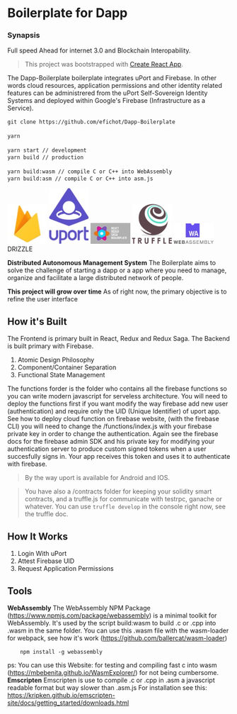# Boilerplate for Dapp
### Synapsis
Full speed Ahead for internet 3.0 and Blockchain Interopability.
> This project was bootstrapped with [Create React App](https://github.com/facebookincubator/create-react-app).

The Dapp-Boilerplate boilerplate integrates uPort and Firebase. In other words cloud resources, application permissions and other identity related features can be administrered from the uPort Self-Sovereign Identity Systems and deployed within Google's Firebase (Infrastructure as a Service).

```
git clone https://github.com/efichot/Dapp-Boilerplate

yarn

yarn start // development
yarn build // production

yarn build:wasm // compile C or C++ into WebAssembly
yarn build:asm // compile C or C++ into asm.js

```

![logo](assets/logo-firebase.jpg)
![logo](assets/uPort_icon.jpg)
![logo](assets/react_redux-saga.jpg)
![logo](assets/truffle_logo.jpg)
![logo](assets/WebAssembly_logo.jpg)
DRIZZLE

**Distributed Autonomous Management System**
The Boilerplate aims to solve the challenge of starting a dapp or a app where you need to manage, organize and facilitate a large distributed network of people.

**This project will grow over time**
As of right now, the primary objective is to refine the user interface

## How it's Built
The Frontend is primary built in React, Redux and Redux Saga.
The Backend is built primary with Firebase.

1. Atomic Design Philosophy
2. Component/Container Separation
3. Functional State Management

The functions forder is the folder who contains all the firebase functions so you can write modern javascript for serveless architecture.
You will need to deploy the functions first if you want modify the way firebase add new user (authentication) and require only the UID (Unique Identifier) of uport app.
See how to deploy cloud function on firebase website, (with the firebase CLI) you will need to change the /functions/index.js with your firebase private key in order to change the authentication. Again see the firebase docs for the firebase admin SDK and his private key for modifying your authentication server to produce custom signed tokens when a user succesfully signs in. Your app receives this token and uses it to authenticate with firebase.

> By the way uport is available for Android and IOS.

> You have also a /contracts  folder for keeping your solidity smart contracts, and a truffle.js for communicate with testrpc, ganache or whatever. You can use ```truffle develop``` in the console right now, see the truffle doc.

## How It Works
1. Login With uPort
2. Attest Firebase UID
3. Request Application Permissions

## Tools
**WebAssembly**
The WebAssembly NPM Package (https://www.npmjs.com/package/webassembly) is a minimal toolkit for WebAssembly.
It's used by the script build:wasm to build .c or .cpp into .wasm in the same folder.
You can use this .wasm file with the wasm-loader for webpack, see how it's work (https://github.com/ballercat/wasm-loader)

```
    npm install -g webassembly
```
ps: You can use this Website: for testing and compiling fast c into wasm (https://mbebenita.github.io/WasmExplorer/) for not being cumbersome.
**Emscripten**
Emscripten is use to compile .c or .cpp in .asm a javascript readable format but way slower than .asm.js
For installation see this:
https://kripken.github.io/emscripten-site/docs/getting_started/downloads.html

